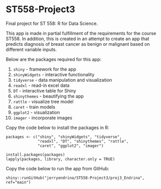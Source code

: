 # ST558-Project3
Final project for ST 558: R for Data Science.

This app is made in partial fulfillment of the requirements for the course ST558. 
In addition, this is created in an attempt to create an app that predicts diagnosis 
of breast cancer as benign or malignant based on different variable inputs.


Below are the packages required for this app:

1. `shiny` - framework for the app
2. `shinyWidgets` - interactive functionality
3. `tidyverse` - data manipulation and visualization
4. `readxl` - read-in excel data
5. `DT` - interactive table for Shiny
6. `shinythemes` - beautifying the app
7. `rattle` - visualize tree model
8. `caret` - train models
9. `ggplot2` - visualization
10. `imager` - incorporate images


Copy the code below to install the packages in R:
```{r}
packages <- c("shiny", "shinyWidgets", "tidyverse", 
              "readxl", "DT", "shinythemes", "rattle", 
              "caret", "ggplot2", "imager")

install.packages(packages)
lapply(packages, library, character.only = TRUE)
```


Copy the code below to run the app from GitHub:
```{r}
shiny::runGitHub("jerryendrina/ST558-Project3/proj3_Endrina", ref="main")
```

